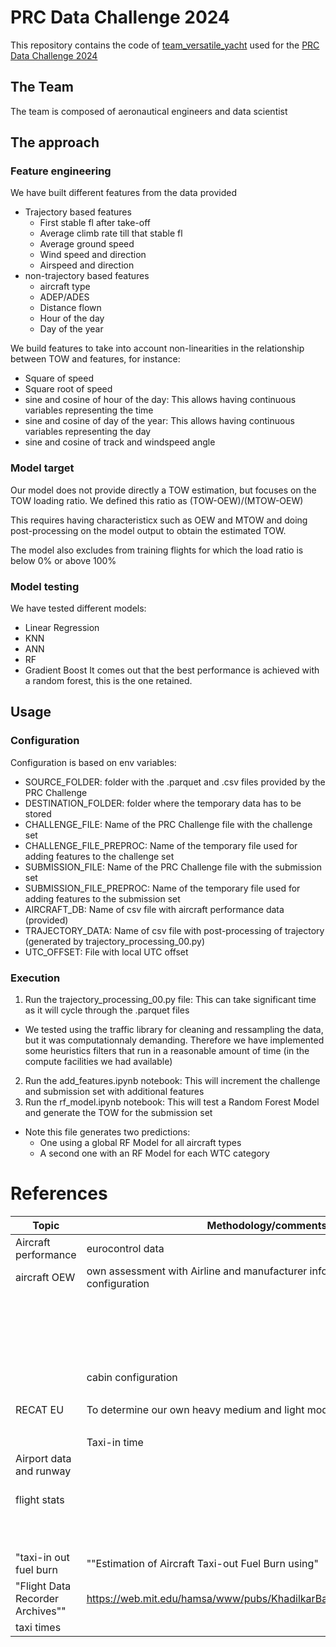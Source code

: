 # PRC Data Challenge 2024

This repository contains the code of [team_versatile_yacht](https://ansperformance.eu/study/data-challenge/teams.html#team_versatile_yacht) used for the [PRC Data Challenge 2024](https://ansperformance.eu/study/data-challenge/)

## The Team
The team is composed of aeronautical engineers and data scientist

## The approach
### Feature engineering
We have built different features from the data provided
- Trajectory based features
  - First stable fl after take-off
  - Average climb rate till that stable fl
  - Average ground speed
  - Wind speed and direction
  - Airspeed and direction
- non-trajectory based features
  - aircraft type
  - ADEP/ADES
  - Distance flown
  - Hour of the day
  - Day of the year

We build features to take into account non-linearities in the relationship between TOW and features, for instance:
- Square of speed
- Square root of speed
- sine and cosine of hour of the day: This allows having continuous variables representing the time
- sine and cosine of day of the year: This allows having continuous variables representing the day
- sine and cosine of track and windspeed angle

 
### Model target
Our model does not provide directly a TOW estimation, but focuses on the TOW loading ratio.
We defined this ratio as (TOW-OEW)/(MTOW-OEW)

This requires having characteristicx such as OEW and MTOW and doing post-processing on the model output to obtain the estimated TOW.

The model also excludes from training flights for which the load ratio is below 0% or above 100%

### Model testing
We have tested different models:
- Linear Regression
- KNN
- ANN
- RF
- Gradient Boost
It comes out that the best performance is achieved with a random forest, this is the one retained.
 
## Usage
### Configuration
Configuration is based on env variables:
- SOURCE_FOLDER: folder with the .parquet and .csv files provided by the PRC Challenge
- DESTINATION_FOLDER: folder where the temporary data has to be stored
- CHALLENGE_FILE: Name of the PRC Challenge file with the challenge set
- CHALLENGE_FILE_PREPROC: Name of the temporary file used for adding features to the challenge set
- SUBMISSION_FILE:  Name of the PRC Challenge file with the submission set
- SUBMISSION_FILE_PREPROC: Name of the temporary file used for adding features to the submission set
- AIRCRAFT_DB: Name of csv file with aircraft performance data (provided)
- TRAJECTORY_DATA: Name of csv file with post-processing of trajectory (generated by trajectory_processing_00.py)
- UTC_OFFSET: File with local UTC offset

### Execution
1. Run the trajectory_processing_00.py file: This can take significant time as it will cycle through the .parquet files
  - We tested using the traffic library for cleaning and ressampling the data, but it was computationnaly demanding. Therefore we have implemented some heuristics filters that run in a reasonable amount of time (in the compute facilities we had available)
2. Run the add_features.ipynb notebook: This will increment the challenge and submission set with additional features
3. Run the rf_model.ipynb notebook: This will test a Random Forest Model and generate the TOW for the submission set
  - Note this file generates two predictions:
     - One using a global RF Model for all aircraft types
     - A second one with an RF Model for each WTC category
   
# References
|Topic|Methodology/comments|Lien source|
|----|-------|-----|
|Aircraft performance|eurocontrol data|https://contentzone.eurocontrol.int/aircraftperformance/default.aspx?|
|aircraft OEW|own assessment with Airline and  manufacturer information in typical configuration|airbus.com|
|||boeing.com|
|||https://fr.wikipedia.org/wiki/Bombardier_Canadair_Regional_Jet|
|||https://www.atr-aircraft.com/aircraft-services/aircraft-family/atr-42-600/|
|||https://embraer.com/|
||cabin configuration|https://www.seatguru.com/|
|||airlines website|
|RECAT EU|To determine our own heavy medium and light model.|https://www.eurocontrol.int/archive_download/all/node/9681|
|||https://www.easa.europa.eu/en/downloads/117238/en|
||Taxi-in time|Eurocontrol stat|||
|Airport data and runway ||https://ourairports.com/data/|
|flight stats||https://www.eurocontrol.int/sites/default/files/2022-12/eurocontrol-comprehensive-air-traffic-assessment-20221208-2022-overview.pdf|
|||https://www.eurocontrol.int/sites/default/files/2024-04/eurocontrol-european-aviation-overview-20240403.pdf|
|"taxi-in out fuel burn|""Estimation of Aircraft Taxi-out Fuel Burn using"|
|"Flight Data Recorder Archives""|https://web.mit.edu/hamsa/www/pubs/KhadilkarBalakrishnanGNC2011.pdf"|
|taxi times||https://www.eurocontrol.int/publication/taxi-times-summer-2023|
